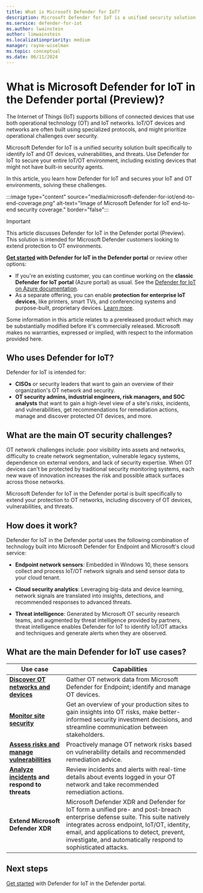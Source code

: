 ```yaml
---
title: What is Microsoft Defender for IoT?
description: Microsoft Defender for IoT is a unified security solution built specifically to identify IoT and OT devices, vulnerabilities, and threats.
ms.service: defender-for-iot
ms.author: lwainstein
author: limwainstein
ms.localizationpriority: medium
manager: rayne-wiselman
ms.topic: conceptual
ms.date: 06/11/2024
---
```


# What is Microsoft Defender for IoT in the Defender portal (Preview)?

The Internet of Things (IoT) supports billions of connected devices that use both operational technology (OT) and IoT networks. IoT/OT devices and networks are often built using specialized protocols, and might prioritize operational challenges over security.

Microsoft Defender for IoT is a unified security solution built specifically to identify IoT and OT devices, vulnerabilities, and threats. Use Defender for IoT to secure your entire IoT/OT environment, including existing devices that might not have built-in security agents.

In this article, you learn how Defender for IoT and secures your IoT and OT environments, solving these challenges.

:::image type="content" source="media/microsoft-defender-for-iot/end-to-end-coverage.png" alt-text="Image of Microsoft Defender for IoT end-to-end security coverage." border="false":::

> [!IMPORTANT]
> 
> This article discusses Defender for IoT in the Defender portal (Preview). This solution is intended for Microsoft Defender customers looking to extend protection to OT environments.
> 
> **[Get started](get-started.md) with Defender for IoT in the Defender portal** or review other options:
>
> - If you're an existing customer, you can continue working on the **classic Defender for IoT portal** (Azure portal) as usual. See the [Defender for IoT on Azure documentation](/azure/defender-for-iot/organizations/overview).
> - As a separate offering, you can enable **protection for enterprise IoT devices**, like printers, smart TVs, and conferencing systems and purpose-built, proprietary devices. [Learn more](/azure/defender-for-iot/organizations/eiot-sensor).
>
> Some information in this article relates to a prereleased product which may be substantially modified before it's commercially released. Microsoft makes no warranties, expressed or implied, with respect to the information provided here.

## Who uses Defender for IoT?

Defender for IoT is intended for:

- **CISOs** or security leaders that want to gain an overview of their organization's OT network and security.
- **OT security admins, industrial engineers, risk managers, and SOC analysts​** that want to gain a high-level view of a site's risks, incidents, and vulnerabilities, get recommendations for remediation actions, manage and discover protected OT devices, and more.

## What are the main OT security challenges?

OT network challenges include: poor visibility into assets and networks, difficulty to create network segmentation, vulnerable legacy systems, dependence on external vendors, and lack of security expertise. When OT devices can't be protected by traditional security monitoring systems, each new wave of innovation increases the risk and possible attack surfaces across those networks.

Microsoft Defender for IoT in the Defender portal is built specifically to extend your protection to OT networks, including discovery of OT devices, vulnerabilities, and threats.

## How does it work?

Defender for IoT in the Defender portal uses the following combination of technology built into Microsoft Defender for Endpoint and Microsoft's cloud service:

- **Endpoint network sensors**: Embedded in Windows 10, these sensors collect and process IoT/OT network signals and send sensor data to your cloud tenant.

- **Cloud security analytics**: Leveraging big-data and device learning, network signals are translated into insights, detections, and recommended responses to advanced threats.

- **Threat intelligence**: Generated by Microsoft OT security research teams, and augmented by threat intelligence provided by partners, threat intelligence enables Defender for IoT to identify IoT/OT attacks and techniques and generate alerts when they are observed.

## What are the main Defender for IoT use cases?

|Use case  |Capabilities  |
|---------|---------|
|**[Discover OT networks and devices](manage-devices-inventory.md)**     |Gather OT network data from Microsoft Defender for Endpoint; identify and  manage OT devices.  |
|**[Monitor site security](site-security-overview.md)** |Get an overview of your production sites to gain insights into OT risks, make better-informed security investment decisions​, and streamline communication between stakeholders. |
|**[Assess risks and manage vulnerabilities](discover-vulnerabilities.md)**     |Proactively manage OT network risks based on vulnerability details and recommended remediation advice.  |
|**[Analyze incidents](investigate-threats.md) and respond to threats**     |Review incidents and alerts with real-time details about events logged in your OT network and take recommended remediation actions. |
|**Extend Microsoft Defender XDR**     |Microsoft Defender XDR and Defender for IoT form a unified pre- and post-breach enterprise defense suite. This suite natively integrates across endpoint, IoT/OT, identity, email, and applications to detect, prevent, investigate, and automatically respond to sophisticated attacks. |

## Next steps

[Get started](get-started.md) with Defender for IoT in the Defender portal.